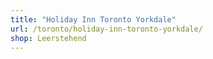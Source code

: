 ```yaml
---
title: "Holiday Inn Toronto Yorkdale"
url: /toronto/holiday-inn-toronto-yorkdale/
shop: Leerstehend
---
```

